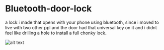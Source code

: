# Bluetooth-door-lock
a lock i made that opens with your phone using bluetooth, since i moved to live with two other ppl and the door had that universal key on it and i didnt feel like drilling a hole to install a full chonky lock.

![alt text](https://scontent-dus1-1.xx.fbcdn.net/v/t39.30808-6/272900631_106763338584555_3345389440295463535_n.jpg?_nc_cat=101&ccb=1-7&_nc_sid=8bfeb9&_nc_ohc=NIsZsE8jRC0AX8IoGsj&_nc_ht=scontent-dus1-1.xx&oh=00_AfDUqBEI5HSSWKP7tMSlMq_EjVxdwAzXLh752fiLn0C8fg&oe=6365B7E3)
